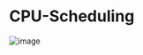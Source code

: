 # CPU-Scheduling
 
![image](https://user-images.githubusercontent.com/58705759/171991149-2dd76319-fea2-4d79-a2b8-cac1d0309fc5.png)
